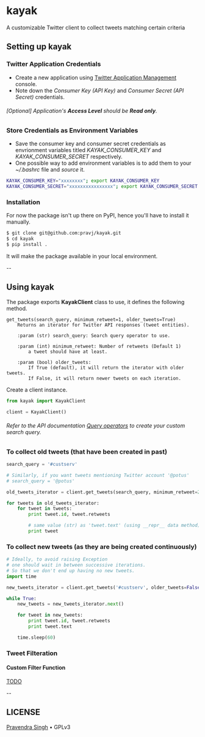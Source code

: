 # kayak
A customizable Twitter client to collect tweets matching certain criteria

## Setting up kayak

### Twitter Application Credentials

* Create a new application using [Twitter Application Management](https://apps.twitter.com/) console.
* Note down the *Consumer Key (API Key)* and *Consumer Secret (API Secret)* credentials.

###### [Optional] Application's **Access Level** should be **Read only**.

### Store Credentials as Environment Variables

* Save the consumer key and consumer secret credentials as envrionment variables titled *KAYAK_CONSUMER_KEY* and *KAYAK_CONSUMER_SECRET* respectively.
* One possible way to add environment variables is to add them to your *~/.bashrc* file and *source* it.

```bash
KAYAK_CONSUMER_KEY="xxxxxxxx"; export KAYAK_CONSUMER_KEY
KAYAK_CONSUMER_SECRET="xxxxxxxxxxxxxxxx"; export KAYAK_CONSUMER_SECRET
```

### Installation

For now the package isn't up there on PyPI, hence you'll have to install it manually.

```bash
$ git clone git@github.com:pravj/kayak.git
$ cd kayak
$ pip install .
```

It will make the package available in your local environment.

--

## Using kayak

The package exports **KayakClient** class to use, it defines the following method.

```
get_tweets(search_query, minimum_retweet=1, older_tweets=True)
    Returns an iterator for Twitter API responses (tweet entities).

    :param (str) search_query: Search query operator to use.

    :param (int) minimum_retweet: Number of retweets (Default 1)
        a tweet should have at least.

    :param (bool) older_tweets:
        If True (default), it will return the iterator with older tweets.
        If False, it will return newer tweets on each iteration.
```

Create a client instance.

```python
from kayak import KayakClient

client = KayakClient()
```

###### Refer to the API documentation [Query operators](https://dev.twitter.com/rest/public/search) to create your custom search query.

### To collect old tweets (that have been created in past)

```python
search_query = '#custserv'

# Similarly, if you want tweets mentioning Twitter account '@potus'
# search_query = '@potus'

old_tweets_iterator = client.get_tweets(search_query, minimum_retweet=2)

for tweets in old_tweets_iterator:
	for tweet in tweets:
		print tweet.id, tweet.retweets

		# same value (str) as 'tweet.text' (using __repr__ data method)
		print tweet
```

### To collect new tweets (as they are being created continuously)

```python
# Ideally, to avoid raising Exception
# one should wait in between successive iterations.
# So that we don't end up having no new tweets.
import time

new_tweets_iterator = client.get_tweets('#custserv', older_tweets=False)

while True:
	new_tweets = new_tweets_iterator.next()

	for tweet in new_tweets:
		print tweet.id, tweet.retweets
		print tweet.text

	time.sleep(60)
```

### Tweet Filteration

#### Custom Filter Function

[TODO](https://github.com/pravj/kayak/blob/master/TODO.md)

--

## LICENSE

[Pravendra Singh](http://pravj.github.io) • GPLv3